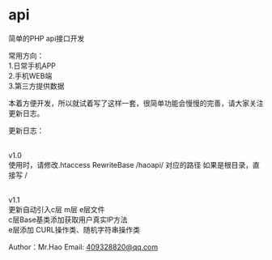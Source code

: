 # api<br>
简单的PHP api接口开发<br>

常用方向：<br>
	1.日常手机APP<br>
	2.手机WEB端<br>
	3.第三方提供数据<br>
	
本着方便开发，所以就试着写了这样一套，很简单功能会慢慢的完善，请大家关注更新日志。<br>

更新日志：<br><br>

v1.0 <br>
	使用时，请修改.htaccess RewriteBase /haoapi/ 对应的路径 如果是根目录，直接写 /<br><br>
	
v1.1<br>
	更新自动引入c层 m层 e层文件<br>
	c层Base基类添加获取用户真实IP方法<br>
	e层添加	CURL操作类、随机字符串操作类<br>
	

Author：Mr.Hao 
Email: 409328820@qq.com

